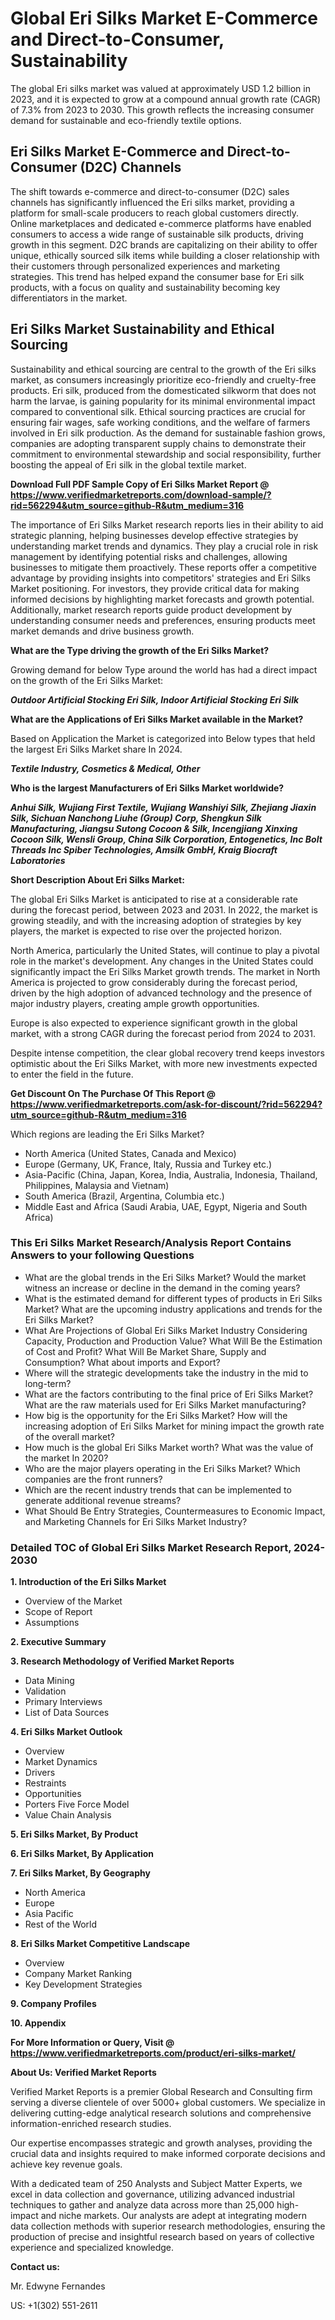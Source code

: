 <h1>Global Eri Silks Market E-Commerce and Direct-to-Consumer, Sustainability</h1><p class=""><p>The global Eri silks market was valued at approximately USD 1.2 billion in 2023, and it is expected to grow at a compound annual growth rate (CAGR) of 7.3% from 2023 to 2030. This growth reflects the increasing consumer demand for sustainable and eco-friendly textile options.</p><h2>Eri Silks Market E-Commerce and Direct-to-Consumer (D2C) Channels</h2><p>The shift towards e-commerce and direct-to-consumer (D2C) sales channels has significantly influenced the Eri silks market, providing a platform for small-scale producers to reach global customers directly. Online marketplaces and dedicated e-commerce platforms have enabled consumers to access a wide range of sustainable silk products, driving growth in this segment. D2C brands are capitalizing on their ability to offer unique, ethically sourced silk items while building a closer relationship with their customers through personalized experiences and marketing strategies. This trend has helped expand the consumer base for Eri silk products, with a focus on quality and sustainability becoming key differentiators in the market.</p><h2>Eri Silks Market Sustainability and Ethical Sourcing</h2><p>Sustainability and ethical sourcing are central to the growth of the Eri silks market, as consumers increasingly prioritize eco-friendly and cruelty-free products. Eri silk, produced from the domesticated silkworm that does not harm the larvae, is gaining popularity for its minimal environmental impact compared to conventional silk. Ethical sourcing practices are crucial for ensuring fair wages, safe working conditions, and the welfare of farmers involved in Eri silk production. As the demand for sustainable fashion grows, companies are adopting transparent supply chains to demonstrate their commitment to environmental stewardship and social responsibility, further boosting the appeal of Eri silk in the global textile market.</p></p><p class=""><strong>Download Full PDF Sample Copy of Eri Silks Market Report @ <a href="https://www.verifiedmarketreports.com/download-sample/?rid=562294&utm_source=github-R&utm_medium=316" target="_blank">https://www.verifiedmarketreports.com/download-sample/?rid=562294&utm_source=github-R&utm_medium=316</a></strong></p><p>The importance of&nbsp;Eri Silks Market research reports lies in their ability to aid strategic planning, helping businesses develop effective strategies by understanding market trends and dynamics. They play a crucial role in risk management by identifying potential risks and challenges, allowing businesses to mitigate them proactively. These reports offer a competitive advantage by providing insights into competitors' strategies and Eri Silks Market positioning. For investors, they provide critical data for making informed decisions by highlighting market forecasts and growth potential. Additionally, market research reports guide product development by understanding consumer needs and preferences, ensuring products meet market demands and drive business growth.</p><p><strong>What are the&nbsp;Type driving the growth of the Eri Silks Market?</strong></p><p id="" class="">Growing demand for below Type around the world has had a direct impact on the growth of the Eri Silks Market:</p><p class=""><em><strong>Outdoor Artificial Stocking Eri Silk, Indoor Artificial Stocking Eri Silk</strong></em></p><p class=""><strong>What are the&nbsp;Applications&nbsp;of Eri Silks Market available in the Market?</strong></p><p id="" class="">Based on Application the Market is categorized into Below types that held the largest Eri Silks Market share In 2024.</p><p class=""><em><strong>Textile Industry, Cosmetics & Medical, Other</strong></em></p><p class=""><strong>Who is the largest Manufacturers of Eri Silks Market worldwide?</strong></p><p><em><strong>Anhui Silk, Wujiang First Textile, Wujiang Wanshiyi Silk, Zhejiang Jiaxin Silk, Sichuan Nanchong Liuhe (Group) Corp, Shengkun Silk Manufacturing, Jiangsu Sutong Cocoon & Silk, Incengjiang Xinxing Cocoon Silk, Wensli Group, China Silk Corporation, Entogenetics, Inc Bolt Threads Inc Spiber Technologies, Amsilk GmbH, Kraig Biocraft Laboratories</strong></em></p><p id="" class=""><strong>Short Description About Eri Silks Market:</strong></p><p>The global Eri Silks Market is anticipated to rise at a considerable rate during the forecast period, between 2023 and 2031. In 2022, the market is growing steadily, and with the increasing adoption of strategies by key players, the market is expected to rise over the projected horizon.</p><p>North America, particularly the United States, will continue to play a pivotal role in the market's development. Any changes in the United States could significantly impact the Eri Silks Market growth trends. The market in North America is projected to grow considerably during the forecast period, driven by the high adoption of advanced technology and the presence of major industry players, creating ample growth opportunities.</p><p>Europe is also expected to experience significant growth in the global market, with a strong CAGR during the forecast period from 2024 to 2031.</p><p>Despite intense competition, the clear global recovery trend keeps investors optimistic about the Eri Silks Market, with more new investments expected to enter the field in the future.</p><p id="" class=""><strong>Get Discount On The Purchase Of This Report @ <a href="https://www.verifiedmarketreports.com/ask-for-discount/?rid=562294?utm_source=github-R&utm_medium=316" target="_blank">https://www.verifiedmarketreports.com/ask-for-discount/?rid=562294?utm_source=github-R&utm_medium=316</a></strong></p><p class="">Which regions are leading the Eri Silks Market?</p><ul><li>North America (United States, Canada and Mexico)</li><li>Europe (Germany, UK, France, Italy, Russia and Turkey etc.)</li><li>Asia-Pacific (China, Japan, Korea, India, Australia, Indonesia, Thailand, Philippines, Malaysia and Vietnam)</li><li>South America (Brazil, Argentina, Columbia etc.)</li><li>Middle East and Africa (Saudi Arabia, UAE, Egypt, Nigeria and South Africa)</li></ul><h3 id="" class="">This Eri Silks Market Research/Analysis Report Contains Answers to your following Questions</h3><ul><li>What are the global trends in the Eri Silks Market? Would the market witness an increase or decline in the demand in the coming years?</li><li>What is the estimated demand for different types of products in Eri Silks Market? What are the upcoming industry applications and trends for the Eri Silks Market?</li><li>What Are Projections of Global Eri Silks Market Industry Considering Capacity, Production and Production Value? What Will Be the Estimation of Cost and Profit? What Will Be Market Share, Supply and Consumption? What about imports and Export?</li><li>Where will the strategic developments take the industry in the mid to long-term?</li><li>What are the factors contributing to the final price of Eri Silks Market? What are the raw materials used for Eri Silks Market manufacturing?</li><li>How big is the opportunity for the Eri Silks Market? How will the increasing adoption of Eri Silks Market for mining impact the growth rate of the overall market?</li><li>How much is the global Eri Silks Market worth? What was the value of the market In 2020?</li><li>Who are the major players operating in the Eri Silks Market? Which companies are the front runners?</li><li>Which are the recent industry trends that can be implemented to generate additional revenue streams?</li><li>What Should Be Entry Strategies, Countermeasures to Economic Impact, and Marketing Channels for Eri Silks Market Industry?</li></ul><h3 id="" class="">Detailed TOC of Global Eri Silks Market Research Report, 2024-2030</h3><p id="" class=""><strong>1. Introduction of the Eri Silks Market</strong></p><ul><li>Overview of the Market</li><li>Scope of Report</li><li>Assumptions</li></ul><p id="" class=""><strong>2. Executive Summary</strong></p><p id="" class=""><strong>3. Research Methodology of Verified Market Reports</strong></p><ul><li>Data Mining</li><li>Validation</li><li>Primary Interviews</li><li>List of Data Sources</li></ul><p id="" class=""><strong>4. Eri Silks Market Outlook</strong></p><ul><li>Overview</li><li>Market Dynamics</li><li>Drivers</li><li>Restraints</li><li>Opportunities</li><li>Porters Five Force Model</li><li>Value Chain Analysis</li></ul><p id="" class=""><strong>5. Eri Silks Market, By Product</strong></p><p id="" class=""><strong>6. Eri Silks Market, By Application</strong></p><p id="" class=""><strong>7. Eri Silks Market, By Geography</strong></p><ul><li>North America</li><li>Europe</li><li>Asia Pacific</li><li>Rest of the World</li></ul><p id="" class=""><strong>8. Eri Silks Market Competitive Landscape</strong></p><ul><li>Overview</li><li>Company Market Ranking</li><li>Key Development Strategies</li></ul><p id="" class=""><strong>9. Company Profiles</strong></p><p id="" class=""><strong>10. Appendix</strong></p><p id="" class=""><strong>For More Information or Query, Visit @ <a href="https://www.verifiedmarketreports.com/product/eri-silks-market/" target="_blank">https://www.verifiedmarketreports.com/product/eri-silks-market/</a></strong></p><p id="" class=""><strong>About Us: Verified Market Reports</strong></p><p id="" class="">Verified Market Reports is a premier Global Research and Consulting firm serving a diverse clientele of over 5000+ global customers. We specialize in delivering cutting-edge analytical research solutions and comprehensive information-enriched research studies.</p><p id="" class="">Our expertise encompasses strategic and growth analyses, providing the crucial data and insights required to make informed corporate decisions and achieve key revenue goals.</p><p id="" class="">With a dedicated team of 250 Analysts and Subject Matter Experts, we excel in data collection and governance, utilizing advanced industrial techniques to gather and analyze data across more than 25,000 high-impact and niche markets. Our analysts are adept at integrating modern data collection methods with superior research methodologies, ensuring the production of precise and insightful research based on years of collective experience and specialized knowledge.</p><p id="" class=""><strong>Contact us:</strong></p><p id="" class="">Mr. Edwyne Fernandes</p><p id="" class="">US: +1(302) 551-2611</p>